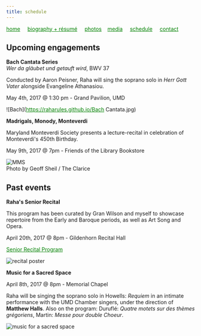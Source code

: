 ```yaml
---
title: schedule
---
```

<style>
a { color: green; } 
</style>
[home](/)&nbsp;&nbsp;&nbsp;&nbsp; [biography + résumé](/about.html)&nbsp;&nbsp;&nbsp;&nbsp; [photos](/photos.html)&nbsp;&nbsp;&nbsp; [media](/media.html)&nbsp;&nbsp;&nbsp;&nbsp; [schedule](/schedule.html)&nbsp;&nbsp;&nbsp;&nbsp; [contact](/contact.html)

## Upcoming engagements

**Bach Cantata Series** <br />
_Wer da gläubet und getauft wird_, BWV 37

Conducted by Aaron Peisner, Raha will sing the soprano solo in _Herr Gott Vater_ alongside Evangeline Athanasiou.

May 4th, 2017 @ 1:30 pm - Grand Pavilion, UMD

![Bach](https://raharules.github.io/Bach Cantata.jpg)

**Madrigals, Monody, Monteverdi**

Maryland Monteverdi Society presents a lecture-recital in celebration of Monteverdi's 450th Birthday.

May 9th, 2017 @ 7pm - Friends of the Library Bookstore

![MMS](https://raharules.github.io/Maryland_Monteverdi_Society_2017.jpg)
<br />
Photo by Geoff Sheil / The Clarice

## Past events
**Raha's Senior Recital**

This program has been curated by Gran Wilson and myself to showcase repertoire from the Early and Baroque periods, as well as Art Song and Opera.

April 20th, 2017 @ 8pm - Gildenhorn Recital Hall

[Senior Recital Program](https://raharules.github.io/Raha_Mirzadegan_Senior_Recital_Program.pdf)

![recital poster](https://raharules.github.io/Raha's_Senior_Recital.jpg)

**Music for a Sacred Space**

April 8th, 2017 @ 8pm - Memorial Chapel

Raha will be singing the soprano solo in Howells: _Requiem_ in an intimate performance with the UMD Chamber singers, under the direction of **Matthew Halls**. Also on the program: Duruflé: _Quatre motets sur des thèmes grégoriens_, Martin: _Messe pour double Choeur_.

![music for a sacred space](https://raharules.github.io/Sacred_Space.jpg)
